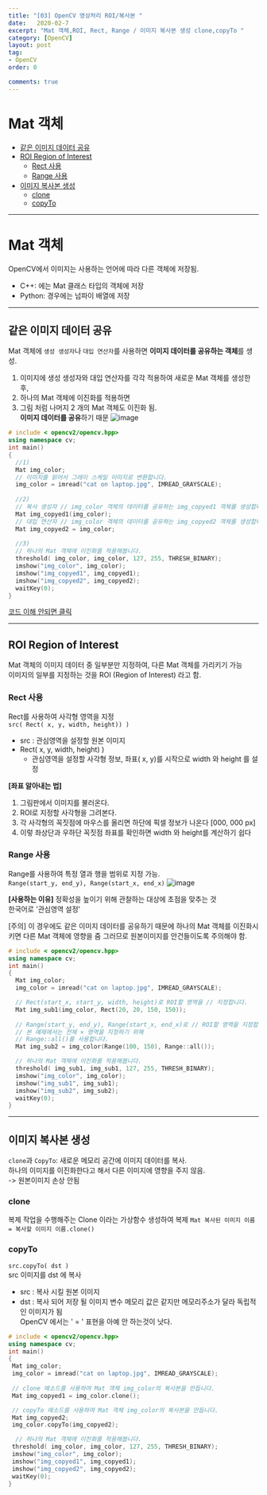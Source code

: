 ```yaml
---
title: "[03] OpenCV 영상처리 ROI/복사본 "
date:   2020-02-7
excerpt: "Mat 객체,ROI, Rect, Range / 이미지 복사본 생성 clone,copyTo "
category: [OpenCV]
layout: post
tag:
- OpenCV
order: 0

comments: true
---
```


# Mat 객체
  * [같은 이미지 데이터 공유](#같은-이미지-데이터-공유)
  * [ROI Region of Interest](#roi-region-of-interest)
    + [Rect 사용](#rect-사용)
    + [Range 사용](#range-사용)
  * [이미지 복사본 생성](#이미지-복사본-생성)
    + [clone](#clone)
    + [copyTo](#copyto)


---


# Mat 객체
OpenCV에서 이미지는 사용하는 언어에 따라 다른 객체에 저장됨.   
* C++: 에는 Mat 클래스 타입의 객체에 저장   
* Python: 경우에는 넘파이 배열에 저장  

---

## 같은 이미지 데이터 공유 
Mat 객체에 ```생성 생성자```나 ```대입 연산자```를 사용하면 **이미지 데이터를 공유하는 객체**를 생성.    
1) 이미지에 생성 생성자와 대입 연산자를 각각 적용하여 새로운 Mat 객체를 생성한 후, 
2) 하나의 Mat 객체에 이진화를 적용하면   
3) 그림 처럼 나머지 2 개의 Mat 객체도 이진화 됨.   
  **이미지 데이터를 공유**하기 때문
  ![image](https://user-images.githubusercontent.com/76824611/116507942-3dadf380-a8fb-11eb-9581-850268e1026a.png)

```cpp
# include < opencv2/opencv.hpp>
using namespace cv;
int main()
{
  //1)
  Mat img_color;
  // 이미지를 읽어서 그레이 스케일 이미지로 변환합니다.
  img_color = imread("cat on laptop.jpg", IMREAD_GRAYSCALE);
  
  //2)
  // 복사 생성자 // img_color 객체의 데이터를 공유하는 img_copyed1 객체를 생성합니다.
  Mat img_copyed1(img_color);
  // 대입 연산자 // img_color 객체의 데이터를 공유하는 img_copyed2 객체를 생성합니다.
  Mat img_copyed2 = img_color;
  
  //3)
  // 하나의 Mat 객체에 이진화를 적용해봅니다.
  threshold( img_color, img_color, 127, 255, THRESH_BINARY);
  imshow("img_color", img_color);
  imshow("img_copyed1", img_copyed1);
  imshow("img_copyed2", img_copyed2);
  waitKey(0);
}
```
[코드 이해 안되면 클릭](https://yerimoh.github.io//C2/#%EA%B7%B8%EB%A0%88%EC%9D%B4-%EC%8A%A4%EC%BC%80%EC%9D%BC-%EC%9D%B4%EB%AF%B8%EC%A7%80%EB%A5%BC-%EC%9D%B4%EC%A7%84%ED%99%94-%EC%9D%B4%EB%AF%B8%EC%A7%80%EB%A1%9C-%EB%B3%80%ED%99%98)

---

## ROI Region of Interest 
Mat 객체의 이미지 데이터 중 일부분만 지정하여, 다른 Mat 객체를 가리키기 가능    
이미지의 일부를 지정하는 것을 ROI (Region of Interest) 라고 함.   
 
### Rect 사용
Rect를 사용하여 사각형 영역을 지정  
```src( Rect( x, y, width, height)) )```    
* src : 관심영역을 설정할 원본 이미지  
* Rect( x, y, width, height) ) 
  * 관심영역을 설정할 사각형 정보, 좌표( x, y)를 시작으로 width 와 height 를 설정  

**[좌표 알아내는 법]**
1) 그림판에서 이미지를 불러온다.   
2) ROI로 지정할 사각형을 그려본다.    
3) 각 사각형의 꼭짓점에 마우스를 올리면 하단에 픽셀 정보가 나온다 [000, 000 px]  
4) 이렇 좌상단과 우하단 꼭짓점 좌표를 확인하면  width 와 height를 계산하기 쉽다  


### Range 사용
Range를 사용하여 특정 열과 행을 범위로 지정 가능.  
```Range(start_y, end_y), Range(start_x, end_x)```
![image](https://user-images.githubusercontent.com/76824611/116512160-8ddc8400-a902-11eb-8e83-d534a14bb6ad.png)


**[사용하는 이유]**
정확성을 높이기 위해 관찰하는 대상에 초점을 맞추는 것  
한국어로 '관심영역 설정'   


[주의] 이 경우에도 같은 이미지 데이터를 공유하기 때문에 하나의 Mat 객체를 이진화시키면 다른 Mat 객체에 영향을 줌
그러므로 원본이미지를 안건들이도록 주의해야 함.   

```cpp
# include < opencv2/opencv.hpp>
using namespace cv;
int main()
{
  Mat img_color;
  img_color = imread("cat on laptop.jpg", IMREAD_GRAYSCALE);

  // Rect(start_x, start_y, width, height)로 ROI할 영역을 // 지정합니다.
  Mat img_sub1(img_color, Rect(20, 20, 150, 150));
  
  // Range(start_y, end_y), Range(start_x, end_x)로 // ROI할 영역을 지정합니다.
  // 본 예제에서는 전체 × 영역을 지정하기 위해
  // Range::all()를 사용합니다.
  Mat img_sub2 = img_color(Range(100, 150), Range::all());

  // 하나의 Mat 객체에 이진화를 적용해봅니다.
  threshold( img_sub1, img_sub1, 127, 255, THRESH_BINARY);
  imshow("img_color", img_color);
  imshow("img_sub1", img_sub1);
  imshow("img_sub2", img_sub2);
  waitKey(0);
}
```

---

##  이미지 복사본 생성

```clone```과 ```CopyTo```:  새로운 메모리 공간에 이미지 데이터를 복사.   
하나의 이미지를 이진화한다고 해서 다른 이미지에 영향을 주지 않음.  
-> 원본이미지 손상 안됨   

### clone
복제 작업을 수행해주는 Clone 이라는 가상함수 생성하여 복제
```Mat 복사된 이미지 이름 = 복사할 이미지 이름.clone()```

### copyTo
```src.copyTo( dst )```  
src 이미지를 dst 에 복사
* src : 복사 시킬 원본 이미지
* dst : 복사 되어 저장 될 이미지 변수
메모리 값은 같지만 메모리주소가 달라 독립적인 이미지가 됨  
OpenCV 에서는 ' = ' 표현을 아예 안 하는것이 낫다.

```cpp
# include < opencv2/opencv.hpp>
using namespace cv;
int main()
{
 Mat img_color;
 img_color = imread("cat on laptop.jpg", IMREAD_GRAYSCALE);
 
 // clone 메소드를 사용하여 Mat 객체 img_color의 복사본을 만듭니다.
 Mat img_copyed1 = img_color.clone();

 // copyTo 메소드를 사용하여 Mat 객체 img_color의 복사본을 만듭니다.
 Mat img_copyed2;
 img_color.copyTo(img_copyed2);

  // 하나의 Mat 객체에 이진화를 적용해봅니다.
 threshold( img_color, img_color, 127, 255, THRESH_BINARY);
 imshow("img_color", img_color);
 imshow("img_copyed1", img_copyed1);
 imshow("img_copyed2", img_copyed2);
 waitKey(0);
}
```
